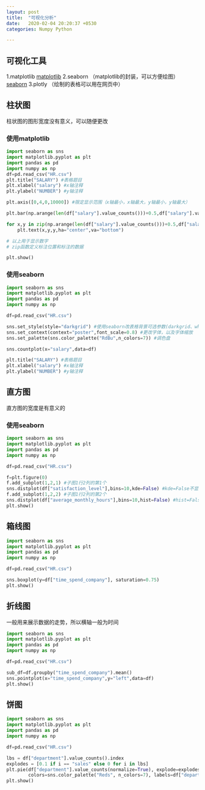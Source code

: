 ```yaml
---
layout: post
title:  "可视化分析"
date:   2020-02-04 20:20:37 +0530
categories: Numpy Python

---
```

## 可视化工具
1.matplotlib [matplotlib](https://matplotlib.org/)
2.seaborn （matplotlib的封装，可以方便绘图）[seaborn](http://seaborn.pydata.org/)
3.plotly （绘制的表格可以用在网页中）


## 柱状图
柱状图的图形宽度没有意义，可以随便更改
### 使用matplotlib
```python
import seaborn as sns
import matplotlib.pyplot as plt
import pandas as pd
import numpy as np
df=pd.read_csv("HR.csv")
plt.title("SALARY") #表格题目
plt.xlabel("salary") #x轴注释
plt.ylabel("NUMBER") #y轴注释

plt.axis([0,4,0,10000]) #限定显示范围（x轴最小，x轴最大，y轴最小，y轴最大）

plt.bar(np.arange(len(df["salary"].value_counts()))+0.5,df["salary"].value_counts())

for x,y in zip(np.arange(len(df["salary"].value_counts()))+0.5,df["salary"].value_counts()):
    plt.text(x,y,y,ha="center",va="bottom")

# 以上用于显示数字
# zip函数定义标注位置和标注的数据

plt.show()
```

### 使用seaborn
```python
import seaborn as sns
import matplotlib.pyplot as plt
import pandas as pd
import numpy as np

df=pd.read_csv("HR.csv")

sns.set_style(style="darkgrid") #使用seaborn改表格背景可选参数(darkgrid、whitegrid、dark、white、ticks)
sns.set_context(context="poster",font_scale=0.8) #更改字体，以及字体缩放
sns.set_palette(sns.color_palette("RdBu",n_colors=7)) #调色盘

sns.countplot(x="salary",data=df)

plt.title("SALARY") #表格题目
plt.xlabel("salary") #x轴注释
plt.ylabel("NUMBER") #y轴注释
```






## 直方图
直方图的宽度是有意义的
### 使用seaborn
```python
import seaborn as sns
import matplotlib.pyplot as plt
import pandas as pd
import numpy as np

df=pd.read_csv("HR.csv")

f=plt.figure(0)
f.add_subplot(1,2,1) #子图1行2列的第1个
sns.distplot(df["satisfaction_level"],bins=10,kde=False) #kde=False不显示分布图
f.add_subplot(1,2,2) #子图1行2列的第2个
sns.distplot(df["average_monthly_hours"],bins=10,hist=False) #hist=False不显示直方图
plt.show()

```





## 箱线图
```python
import seaborn as sns
import matplotlib.pyplot as plt
import pandas as pd
import numpy as np

df=pd.read_csv("HR.csv")

sns.boxplot(y=df["time_spend_company"], saturation=0.75)
plt.show()
```



## 折线图
一般用来展示数据的走势，所以横轴一般为时间
```python
import seaborn as sns
import matplotlib.pyplot as plt
import pandas as pd
import numpy as np

df=pd.read_csv("HR.csv")

sub_df=df.groupby("time_spend_company").mean()
sns.pointplot(x="time_spend_company",y="left",data=df)
plt.show()
```






## 饼图
```python
import seaborn as sns
import matplotlib.pyplot as plt
import pandas as pd
import numpy as np

df=pd.read_csv("HR.csv")

lbs = df["department"].value_counts().index
explodes = [0.1 if i == "sales" else 0 for i in lbs]
plt.pie(df["department"].value_counts(normalize=True), explode=explodes, autopct='%1.1f%%',
        colors=sns.color_palette("Reds", n_colors=7), labels=df["department"].value_counts().index)
plt.show()
```







